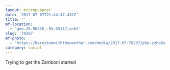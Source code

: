 ```yaml
---
layout: micropubpost
date: '2017-07-07T21:44:47.431Z'
title: ''
mf-location:
  - 'geo:29.96258,-95.55317;u=64'
slug: '78287'
mf-photo:
  - 'https://herestomwiththeweather.com/media/2017-07-78287/php-zzha6s'
category: social
---
```

Trying to get the Zamboni started
